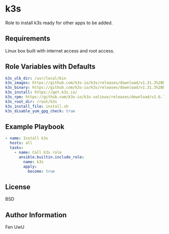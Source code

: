 k3s
=========

Role to install k3s ready for other apps to be added.

Requirements
------------

Linux box built with internet access and root access.

Role Variables with Defaults
--------------

```yaml
k3s_ulb_dir: /usr/local/bin
k3s_images: https://github.com/k3s-io/k3s/releases/download/v1.31.3%2Bk3s1/k3s-airgap-images-amd64.tar
k3s_binary: https://github.com/k3s-io/k3s/releases/download/v1.31.3%2Bk3s1/k3s
k3s_install: https://get.k3s.io/
k3s_rpm: https://github.com/k3s-io/k3s-selinux/releases/download/v1.6.latest.1/k3s-selinux-1.6-1.el9.noarch.rpm
k3s_root_dir: /root/k3s
k3s_install_file: install.sh
k3s_disable_yum_gpg_check: true
```

Example Playbook
----------------

```yaml
- name: Install k3s
  hosts: all
  tasks:
    - name: Call k3s role
      ansible.builtin.include_role:
        name: k3s
        apply:
          become: true
```

License
-------

BSD

Author Information
------------------

Fen UwU
